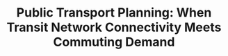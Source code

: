---
title: "Public Transport Planning: When Transit Network Connectivity Meets Commuting Demand"
authors:
- Sheng Wang
- Yuan Sun
- Christopher Musco
- admin

publication_types: ["1"]
publication: In *ACM International Conference on Management of Data (SIGMOD)*
publication_short: In *SIGMOD 2021*
publishDate: "2021-03-18"

abstract: 

#tags:
#- Source Themes
featured: true

links:

---